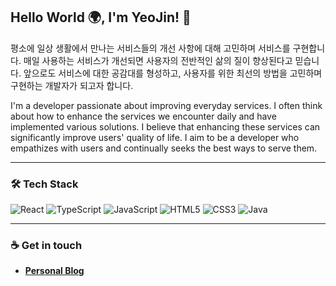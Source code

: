 ## Hello World 🌍, I'm YeoJin! 🍋

평소에 일상 생활에서 만나는 서비스들의 개선 사항에 대해 고민하며 서비스를 구현합니다. 매일 사용하는 서비스가 개선되면 사용자의 전반적인 삶의 질이 향상된다고 믿습니다. 앞으로도 서비스에 대한 공감대를 형성하고, 사용자를 위한 최선의 방법을 고민하며 구현하는 개발자가 되고자 합니다.

I'm a developer passionate about improving everyday services. I often think about how to enhance the services we encounter daily and have implemented various solutions. I believe that enhancing these services can significantly improve users' quality of life. I aim to be a developer who empathizes with users and continually seeks the best ways to serve them.

---

### 🛠 Tech Stack

![React](https://img.shields.io/badge/React-20232A?style=for-the-badge&logo=react&logoColor=61DAFB)
![TypeScript](https://img.shields.io/badge/TypeScript-3178C6?style=for-the-badge&logo=typescript&logoColor=white)
![JavaScript](https://img.shields.io/badge/JavaScript-F7DF1E?style=for-the-badge&logo=javascript&logoColor=black)
![HTML5](https://img.shields.io/badge/HTML5-E34F26?style=for-the-badge&logo=html5&logoColor=white)
![CSS3](https://img.shields.io/badge/CSS3-1572B6?style=for-the-badge&logo=css3&logoColor=white)
![Java](https://img.shields.io/badge/Java-007396?style=for-the-badge&logo=java&logoColor=white)

---

### ☕ Get in touch

- **[Personal Blog](https://limejin.github.io/)**
